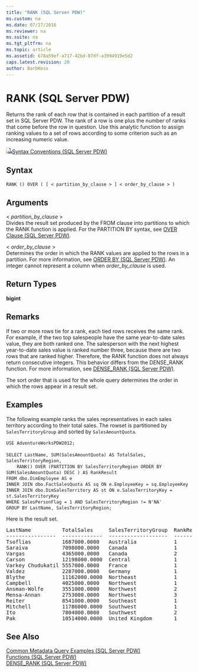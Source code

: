 ```yaml
---
title: "RANK (SQL Server PDW)"
ms.custom: na
ms.date: 07/27/2016
ms.reviewer: na
ms.suite: na
ms.tgt_pltfrm: na
ms.topic: article
ms.assetid: 678a59ef-a717-42bd-87df-a3994919e5d2
caps.latest.revision: 20
author: BarbKess
---
```

# RANK (SQL Server PDW)
Returns the rank of each row that is contained in each partition of a result set in SQL Server PDW. The rank of a row is one plus the number of ranks that come before the row in question. Use this analytic function to assign ranking values to a set of rows according to some criterion such as an increasing numeric value.  
  
![Topic link icon](../sqlpdw/media/Topic_Link.gif "Topic_Link")[Syntax Conventions &#40;SQL Server PDW&#41;](../sqlpdw/syntax-conventions-sql-server-pdw.md)  
  
## Syntax  
  
```  
RANK () OVER ( [ < partition_by_clause > ] < order_by_clause > )  
```  
  
## Arguments  
< *partition_by_clause* >  
Divides the result set produced by the FROM clause into partitions to which the RANK function is applied. For the PARTITION BY syntax, see [OVER Clause &#40;SQL Server PDW&#41;](../sqlpdw/over-clause-sql-server-pdw.md).  
  
< *order_by_clause* >  
Determines the order in which the RANK values are applied to the rows in a partition. For more information, see [ORDER BY &#40;SQL Server PDW&#41;](../sqlpdw/order-by-sql-server-pdw.md). An integer cannot represent a column when *order_by_clause* is used.  
  
## Return Types  
**bigint**  
  
## Remarks  
If two or more rows tie for a rank, each tied rows receives the same rank. For example, if the two top salespeople have the same year-to-date sales value, they are both ranked one. The salesperson with the next highest year-to-date sales value is ranked number three, because there are two rows that are ranked higher. Therefore, the RANK function does not always return consecutive integers. This behavior differs from the DENSE_RANK function. For more information, see [DENSE_RANK &#40;SQL Server PDW&#41;](../sqlpdw/dense-rank-sql-server-pdw.md).  
  
The sort order that is used for the whole query determines the order in which the rows appear in a result set.  
  
## Examples  
The following example ranks the sales representatives in each sales territory according to their total sales. The rowset is partitioned by `SalesTerritoryGroup` and sorted by `SalesAmountQuota`.  
  
```  
USE AdventureWorksPDW2012;  
  
SELECT LastName, SUM(SalesAmountQuota) AS TotalSales, SalesTerritoryRegion,  
    RANK() OVER (PARTITION BY SalesTerritoryRegion ORDER BY SUM(SalesAmountQuota) DESC ) AS RankResult  
FROM dbo.DimEmployee AS e  
INNER JOIN dbo.FactSalesQuota AS sq ON e.EmployeeKey = sq.EmployeeKey  
INNER JOIN dbo.DimSalesTerritory AS st ON e.SalesTerritoryKey = st.SalesTerritoryKey  
WHERE SalesPersonFlag = 1 AND SalesTerritoryRegion != N'NA'  
GROUP BY LastName, SalesTerritoryRegion;  
```  
  
Here is the result set.  
  
<pre>LastName          TotalSales     SalesTerritoryGroup  RankResult  
----------------  -------------  -------------------  --------  
Tsoflias          1687000.0000   Australia            1  
Saraiva           7098000.0000   Canada               1  
Vargas            4365000.0000   Canada               2  
Carson            12198000.0000  Central              1  
Varkey Chudukatil 5557000.0000   France               1  
Valdez            2287000.0000   Germany              1  
Blythe            11162000.0000  Northeast            1  
Campbell          4025000.0000   Northwest            1  
Ansman-Wolfe      3551000.0000   Northwest            2  
Mensa-Annan       2753000.0000   Northwest            3  
Reiter            8541000.0000   Southeast            1  
Mitchell          11786000.0000  Southwest            1  
Ito               7804000.0000   Southwest            2  
Pak               10514000.0000  United Kingdom       1</pre>  
  
## See Also  
[Common Metadata Query Examples &#40;SQL Server PDW&#41;](../sqlpdw/common-metadata-query-examples-sql-server-pdw.md)  
[Functions &#40;SQL Server PDW&#41;](../sqlpdw/functions-sql-server-pdw.md)  
[DENSE_RANK &#40;SQL Server PDW&#41;](../sqlpdw/dense-rank-sql-server-pdw.md)  
  
